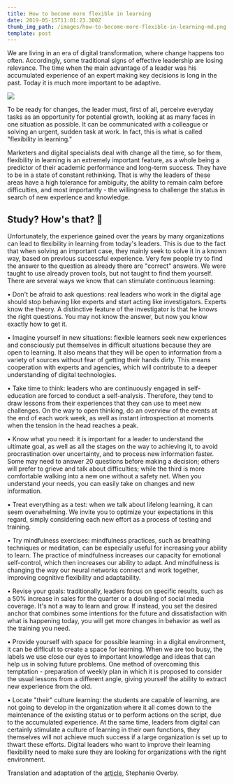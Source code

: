 ```yaml
---
title: How to become more flexible in learning
date: 2019-05-15T11:01:23.300Z
thumb_img_path: /images/how-to-become-more-flexible-in-learning-md.png
template: post
---
```

We are living in an era of digital transformation, where change happens too often. Accordingly, some traditional signs of effective leadership are losing relevance. The time when the main advantage of a leader was his accumulated experience of an expert making key decisions is long in the past. Today it is much more important to be adaptive.

![](/images/how-to-become-more-flexible-in-learning-md.png)

To be ready for changes, the leader must, first of all, perceive everyday tasks as an opportunity for potential growth, looking at as many faces in one situation as possible. It can be communicated with a colleague or solving an urgent, sudden task at work. In fact, this is what is called "flexibility in learning."

Marketers and digital specialists deal with change all the time, so for them, flexibility in learning is an extremely important feature, as a whole being a predictor of their academic performance and long-term success. They have to be in a state of constant rethinking. That is why the leaders of these areas have a high tolerance for ambiguity, the ability to remain calm before difficulties, and most importantly - the willingness to challenge the status in search of new experience and knowledge.



## Study? How's that? 🤔

Unfortunately, the experience gained over the years by many organizations can lead to flexibility in learning from today's leaders. This is due to the fact that when solving an important case, they mainly seek to solve it in a known way, based on previous successful experience. Very few people try to find the answer to the question as already there are "correct" answers. We were taught to use already proven tools, but not taught to find them yourself. There are several ways we know that can stimulate continuous learning:



• Don't be afraid to ask questions: real leaders who work in the digital age should stop behaving like experts and start acting like investigators. Experts know the theory. A distinctive feature of the investigator is that he knows the right questions. You may not know the answer, but now you know exactly how to get it.



• Imagine yourself in new situations: flexible learners seek new experiences and consciously put themselves in difficult situations because they are open to learning. It also means that they will be open to information from a variety of sources without fear of getting their hands dirty. This means cooperation with experts and agencies, which will contribute to a deeper understanding of digital technologies.



• Take time to think: leaders who are continuously engaged in self-education are forced to conduct a self-analysis. Therefore, they tend to draw lessons from their experiences that they can use to meet new challenges. On the way to open thinking, do an overview of the events at the end of each work week, as well as instant introspection at moments when the tension in the head reaches a peak.



• Know what you need: it is important for a leader to understand the ultimate goal, as well as all the stages on the way to achieving it, to avoid procrastination over uncertainty, and to process new information faster. Some may need to answer 20 questions before making a decision; others will prefer to grieve and talk about difficulties; while the third is more comfortable walking into a new one without a safety net. When you understand your needs, you can easily take on changes and new information.



• Treat everything as a test: when we talk about lifelong learning, it can seem overwhelming. We invite you to optimize your expectations in this regard, simply considering each new effort as a process of testing and training.



• Try mindfulness exercises: mindfulness practices, such as breathing techniques or meditation, can be especially useful for increasing your ability to learn. The practice of mindfulness increases our capacity for emotional self-control, which then increases our ability to adapt. And mindfulness is changing the way our neural networks connect and work together, improving cognitive flexibility and adaptability.



• Revise your goals: traditionally, leaders focus on specific results, such as a 50% increase in sales for the quarter or a doubling of social media coverage. It's not a way to learn and grow. If instead, you set the desired anchor that combines some intentions for the future and dissatisfaction with what is happening today, you will get more changes in behavior as well as the training you need.



• Provide yourself with space for possible learning: in a digital environment, it can be difficult to create a space for learning. When we are too busy, the labels we use close our eyes to important knowledge and ideas that can help us in solving future problems. One method of overcoming this temptation - preparation of weekly plan in which it is proposed to consider the usual lessons from a different angle, giving yourself the ability to extract new experience from the old.



• Locate "their" culture learning: the students are capable of learning, are not going to develop in the organization where it all comes down to the maintenance of the existing status or to perform actions on the script, due to the accumulated experience. At the same time, leaders from digital can certainly stimulate a culture of learning in their own functions, they themselves will not achieve much success if a large organization is set up to thwart these efforts. Digital leaders who want to improve their learning flexibility need to make sure they are looking for organizations with the right environment.





Translation and adaptation of the [article](https://www.cmo.com/features/articles/2018/12/14/how-to-increase-your-learning-agility.html#gs.4yaxuy), Stephanie Overby.
